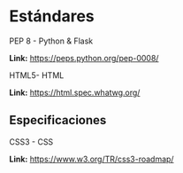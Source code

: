 # Estándares

PEP 8 - Python & Flask

**Link:** <https://peps.python.org/pep-0008/>

 HTML5- HTML

**Link:** <https://html.spec.whatwg.org/>

## Especificaciones

 CSS3 - CSS

**Link:** <https://www.w3.org/TR/css3-roadmap/>
